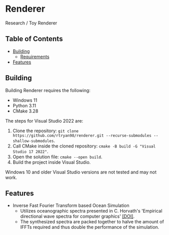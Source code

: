 # Renderer
Research / Toy Renderer

## Table of Contents
- [Building](#building)
    - [Requirements](#requirements)
- [Features](#features)

## Building
Building Renderer requires the following:
- Windows 11
- Python 3.11
- CMake 3.28

The steps for Visual Studio 2022 are:
1. Clone the repository: `git clone https://github.com/rtryan98/renderer.git --recurse-submodules --shallow-submodules`.
2. Call CMake inside the cloned repository: `cmake -B build -G "Visual Studio 17 2022"`.
3. Open the solution file: `cmake --open build`.
4. Build the project inside Visual Studio.

Windows 10 and older Visual Studio versions are not tested and may not work.

## Features
- Inverse Fast Fourier Transform based Ocean Simulation
    - Utilizes oceanographic spectra presented in C. Horvath's 'Empirical directional wave spectra for computer graphics' [\[DOI\]](https://dl.acm.org/doi/10.1145/2791261.2791267).
    - The synthesized spectra are packed together to halve the amount of IFFTs required and thus double the performance of the simulation.
